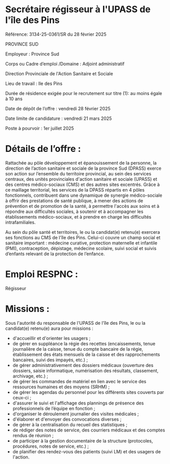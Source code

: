 # Secrétaire régisseur à l'UPASS de l'île des Pins

Référence: 3134-25-0361/SR du 28 février 2025

PROVINCE SUD

Employeur : Province Sud

Corps ou Cadre d’emploi /Domaine : Adjoint administratif

Direction Provinciale de l'Action Sanitaire et Sociale

Lieu de travail : Ile des Pins

Durée de résidence exigée pour le recrutement sur titre (1): au moins égale à 10 ans

Date de dépôt de l’offre : vendredi 28 février 2025

Date limite de candidature : vendredi 21 mars 2025

Poste à pourvoir : 1er juillet 2025

# Détails de l’offre :

Rattachée au pôle développement et épanouissement de la personne, la direction de l’action sanitaire et sociale de la province Sud (DPASS) exerce son action sur l’ensemble du territoire provincial, au sein des services centraux, des unités provinciales d'action sanitaire et sociale (UPASS) et des centres médico-sociaux (CMS) et des autres sites excentrés. Grâce à ce maillage territorial, les services de la DPASS répartis en 4 pôles fonctionnels, contribuent dans une dynamique de synergie médico-sociale à offrir des prestations de santé publique, à mener des actions de prévention et de promotion de la santé, à permettre l'accès aux soins et à répondre aux difficultés sociales, à soutenir et à accompagner les établissements médico-sociaux, et à prendre en charge les difficultés intrafamiliales.

Au sein du pôle santé et territoires, le ou la candidat(e) retenu(e) exercera ses fonctions au CMS de l'île des Pins. Celui-ci couvre un champ social et sanitaire important : médecine curative, protection maternelle et infantile (PMI), contraception, dépistage, médecine scolaire, suivi social et suivis d’enfants relevant de la protection de l’enfance.

# Emploi RESPNC :

Régisseur

# Missions :

Sous l'autorité du responsable de l'UPASS de l'île des Pins, le ou la candidat(e) retenu(e) aura pour missions :

- d'accueillir et d'orienter les usagers ;
- de gérer en suppléance la régie des recettes (encaissements, tenue journalière de la caisse, tenue du compte bancaire de la régie, établissement des états mensuels de la caisse et des rapprochements bancaires, suivi des impayés, etc.) ;
- de gérer administrativement des dossiers médicaux (ouverture des dossiers, saisie informatique, numérisation des résultats, classement, archivage, etc.) ;
- de gérer les commandes de matériel en lien avec le service des ressources humaines et des moyens (SRHM) ;
- de gérer les agendas du personnel pour les différents sites couverts par ceux-ci ;
- d'assurer le suivi et l'affichage des plannings de présence des professionnels de l’équipe en fonction ;
- d'organiser le déroulement journalier des visites médicales ;
- d'élaborer et d'envoyer des convocations diverses ;
- de gérer à la centralisation du recueil des statistiques ;
- de rédiger des notes de service, des courriers médicaux et des comptes rendus de réunion ;
- de participer à la gestion documentaire de la structure (protocoles, procédures, notes de service, etc.) ;
- de planifier des rendez-vous des patients (suivi LM) et des usagers de l'action.